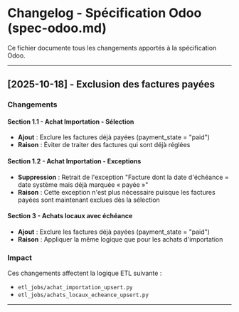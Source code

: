 # Changelog - Spécification Odoo (spec-odoo.md)

Ce fichier documente tous les changements apportés à la spécification Odoo.

---

## [2025-10-18] - Exclusion des factures payées

### Changements

#### Section 1.1 - Achat Importation - Sélection
- **Ajout** : Exclure les factures déjà payées (payment_state = "paid")
- **Raison** : Éviter de traiter des factures qui sont déjà réglées

#### Section 1.2 - Achat Importation - Exceptions
- **Suppression** : Retrait de l'exception "Facture dont la date d'échéance = date système mais déjà marquée « payée »"
- **Raison** : Cette exception n'est plus nécessaire puisque les factures payées sont maintenant exclues dès la sélection

#### Section 3 - Achats locaux avec échéance
- **Ajout** : Exclure les factures déjà payées (payment_state = "paid")
- **Raison** : Appliquer la même logique que pour les achats d'importation

### Impact
Ces changements affectent la logique ETL suivante :
- `etl_jobs/achat_importation_upsert.py`
- `etl_jobs/achats_locaux_echeance_upsert.py`

---
